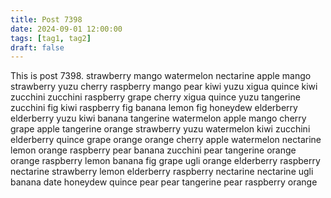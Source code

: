 ```yaml
---
title: Post 7398
date: 2024-09-01 12:00:00
tags: [tag1, tag2]
draft: false
---
```

This is post 7398.
strawberry
mango
watermelon
nectarine
apple
mango
strawberry
yuzu
cherry
raspberry
mango
pear
kiwi
yuzu
xigua
quince
kiwi
zucchini
zucchini
raspberry
grape
cherry
xigua
quince
yuzu
tangerine
zucchini
fig
kiwi
raspberry
fig
banana
lemon
fig
honeydew
elderberry
elderberry
yuzu
kiwi
banana
tangerine
watermelon
apple
mango
cherry
grape
apple
tangerine
orange
strawberry
yuzu
watermelon
kiwi
zucchini
elderberry
quince
grape
orange
orange
cherry
apple
watermelon
nectarine
lemon
orange
raspberry
pear
banana
zucchini
pear
tangerine
orange
orange
raspberry
lemon
banana
fig
grape
ugli
orange
elderberry
raspberry
nectarine
strawberry
lemon
elderberry
raspberry
nectarine
nectarine
ugli
banana
date
honeydew
quince
pear
pear
tangerine
pear
raspberry
orange
